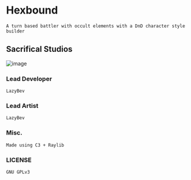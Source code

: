 # Hexbound
```A turn based battler with occult elements with a DnD character style builder```

## Sacrifical Studios
![image](https://github.com/user-attachments/assets/6c3fb145-b8a7-4a45-88e1-55f68a137772)

### Lead Developer
```LazyBev```

### Lead Artist
```LazyBev```

### Misc.
```Made using C3 + Raylib```

### LICENSE
```GNU GPLv3```
